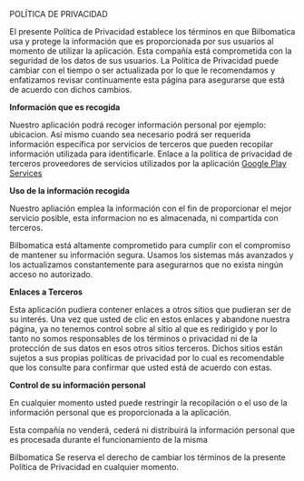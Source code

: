 POLÍTICA DE PRIVACIDAD

El presente Política de Privacidad establece los términos en que Bilbomatica usa y protege la información que es proporcionada por sus usuarios al momento de utilizar la aplicación. Esta compañía está comprometida con la seguridad de los datos de sus usuarios. La Política de Privacidad puede cambiar con el tiempo o ser actualizada por lo que le recomendamos y enfatizamos revisar continuamente esta página para asegurarse que está de acuerdo con dichos cambios.

<b>Información que es recogida</b>

Nuestro aplicación podrá recoger información personal por ejemplo: ubicacion. Así mismo cuando sea necesario podrá ser requerida información específica por  servicios de terceros que pueden recopilar información utilizada para identificarle. Enlace a la política de privacidad de terceros proveedores de servicios utilizados por la aplicación <a href="https://www.google.com/policies/privacy/" target="_blank">Google Play Services</a>

<b>Uso de la información recogida</b>

Nuestro apliación emplea la información con el fin de proporcionar el mejor servicio posible, esta informacion no es almacenada, ni compartida con terceros.

Bilbomatica está altamente comprometido para cumplir con el compromiso de mantener su información segura. Usamos los sistemas más avanzados y los actualizamos constantemente para asegurarnos que no exista ningún acceso no autorizado.

<b>Enlaces a Terceros</b>

Esta aplicación pudiera contener enlaces a otros sitios que pudieran ser de su interés. Una vez que usted de clic en estos enlaces y abandone nuestra página, ya no tenemos control sobre al sitio al que es redirigido y por lo tanto no somos responsables de los términos o privacidad ni de la protección de sus datos en esos otros sitios terceros. Dichos sitios están sujetos a sus propias políticas de privacidad por lo cual es recomendable que los consulte para confirmar que usted está de acuerdo con estas.

<b>Control de su información personal</b>

En cualquier momento usted puede restringir la recopilación o el uso de la información personal que es proporcionada a la aplicación.

Esta compañía no venderá, cederá ni distribuirá la información personal que es procesada durante el funcionamiento de la misma

Bilbomatica Se reserva el derecho de cambiar los términos de la presente Política de Privacidad en cualquier momento.
